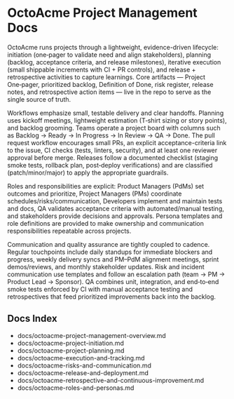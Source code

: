 # OctoAcme Project Management Docs

OctoAcme runs projects through a lightweight, evidence-driven lifecycle: initiation (one‑pager to validate need and align stakeholders), planning (backlog, acceptance criteria, and release milestones), iterative execution (small shippable increments with CI + PR controls), and release + retrospective activities to capture learnings. Core artifacts — Project One‑pager, prioritized backlog, Definition of Done, risk register, release notes, and retrospective action items — live in the repo to serve as the single source of truth.

Workflows emphasize small, testable delivery and clear handoffs. Planning uses kickoff meetings, lightweight estimation (T‑shirt sizing or story points), and backlog grooming. Teams operate a project board with columns such as Backlog → Ready → In Progress → In Review → QA → Done. The pull request workflow encourages small PRs, an explicit acceptance-criteria link to the issue, CI checks (tests, linters, security), and at least one reviewer approval before merge. Releases follow a documented checklist (staging smoke tests, rollback plan, post‑deploy verifications) and are classified (patch/minor/major) to apply the appropriate guardrails.

Roles and responsibilities are explicit: Product Managers (PdMs) set outcomes and prioritize, Project Managers (PMs) coordinate schedules/risks/communication, Developers implement and maintain tests and docs, QA validates acceptance criteria with automated/manual testing, and stakeholders provide decisions and approvals. Persona templates and role definitions are provided to make ownership and communication responsibilities repeatable across projects.

Communication and quality assurance are tightly coupled to cadence. Regular touchpoints include daily standups for immediate blockers and progress, weekly delivery syncs and PM–PdM alignment meetings, sprint demos/reviews, and monthly stakeholder updates. Risk and incident communication use templates and follow an escalation path (team → PM → Product Lead → Sponsor). QA combines unit, integration, and end‑to‑end smoke tests enforced by CI with manual acceptance testing and retrospectives that feed prioritized improvements back into the backlog.

## Docs Index
- docs/octoacme-project-management-overview.md
- docs/octoacme-project-initiation.md
- docs/octoacme-project-planning.md
- docs/octoacme-execution-and-tracking.md
- docs/octoacme-risks-and-communication.md
- docs/octoacme-release-and-deployment.md
- docs/octoacme-retrospective-and-continuous-improvement.md
- docs/octoacme-roles-and-personas.md